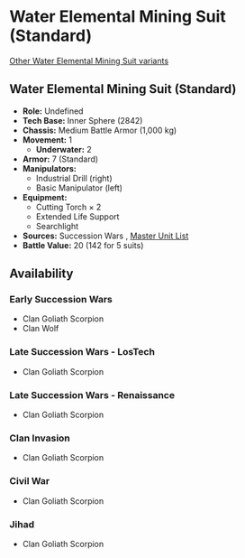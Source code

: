 # Water Elemental Mining Suit (Standard) 

[Other Water Elemental Mining Suit variants](../water_elemental_mining_suit.md) 

## Water Elemental Mining Suit (Standard) 

- **Role:** Undefined 
- **Tech Base:** Inner Sphere (2842) 
- **Chassis:** Medium Battle Armor (1,000 kg) 
- **Movement:** 1 
  - **Underwater:** 2 
- **Armor:** 7 (Standard) 
- **Manipulators:** 
  - Industrial Drill (right) 
  - Basic Manipulator (left) 
- **Equipment:** 
  - Cutting Torch × 2 
  - Extended Life Support 
  - Searchlight 
- **Sources:** Succession Wars , [Master Unit List](http://masterunitlist.info/Unit/Details/7671/water-elemental-mining-suit-standard) 
- **Battle Value:** 20 (142 for 5 suits) 

## Availability 

### Early Succession Wars 

- Clan Goliath Scorpion 
- Clan Wolf 

### Late Succession Wars - LosTech 

- Clan Goliath Scorpion 

### Late Succession Wars - Renaissance 

- Clan Goliath Scorpion 

### Clan Invasion 

- Clan Goliath Scorpion 

### Civil War 

- Clan Goliath Scorpion 

### Jihad 

- Clan Goliath Scorpion 

